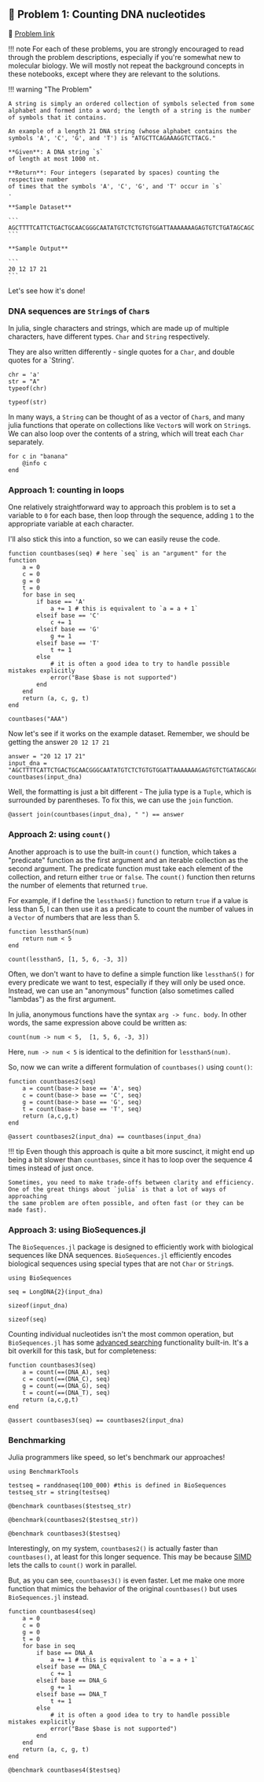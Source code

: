 
##  🧬 Problem 1: Counting DNA nucleotides

🤔 [Problem link](https://rosalind.info/problems/dna/)

!!! note
	For each of these problems, you are strongly encouraged
	to read through the problem descriptions,
	especially if you're somewhat new to molecular biology.
	We will mostly not repeat the background concepts in these notebooks,
	except where they are relevant to the solutions.

!!! warning "The Problem"

    A string is simply an ordered collection of symbols selected from some
    alphabet and formed into a word; the length of a string is the number of symbols that it contains.

    An example of a length 21 DNA string (whose alphabet contains the symbols 'A', 'C', 'G', and 'T') is "ATGCTTCAGAAAGGTCTTACG."

    **Given**: A DNA string `s`
    of length at most 1000 nt.

    **Return**: Four integers (separated by spaces) counting the respective number
    of times that the symbols 'A', 'C', 'G', and 'T' occur in `s`
    .

    **Sample Dataset**

    ```
    AGCTTTTCATTCTGACTGCAACGGGCAATATGTCTCTGTGTGGATTAAAAAAAGAGTGTCTGATAGCAGC
    ```

    **Sample Output**

    ```
    20 12 17 21
    ```

Let's see how it's done!

### DNA sequences are `String`s of `Char`s

In julia, single characters and strings,
which are made up of multiple characters, have different types.
`Char` and `String` respectively.

They are also written differently - single quotes for a `Char`,
and double quotes for a `String'.


```@example dna
chr = 'a'
str = "A"
typeof(chr)
```

```@example dna
typeof(str)
```

In many ways, a `String` can be thought of as a vector of `Char`s,
and many julia functions that operate on collections like `Vector`s
will work on `String`s.
We can also loop over the contents of a string,
which will treat each `Char` separately.


```@example dna
for c in "banana"
	@info c
end
```



### Approach 1: counting in loops

One relatively straightforward way to approach this problem
is to set a variable to `0` for each base,
then loop through the sequence, adding `1` to the appropriate
variable at each character.

I'll also stick this into a function,
so we can easily reuse the code.

```@example dna
function countbases(seq) # here `seq` is an "argument" for the function
	a = 0
	c = 0
	g = 0
	t = 0
	for base in seq
		if base == 'A'
			a += 1 # this is equivalent to `a = a + 1`
		elseif base == 'C'
			c += 1
		elseif base == 'G'
			g += 1
		elseif base == 'T'
			t += 1
		else
			# it is often a good idea to try to handle possible mistakes explicitly
			error("Base $base is not supported")
		end
	end
	return (a, c, g, t)
end

countbases("AAA")
```

Now let's see if it works on the example dataset.
Remember, we should be getting the answer `20 12 17 21`

```@example dna
answer = "20 12 17 21"
input_dna = "AGCTTTTCATTCTGACTGCAACGGGCAATATGTCTCTGTGTGGATTAAAAAAAGAGTGTCTGATAGCAGC"
countbases(input_dna)
```

Well, the formatting is just a bit different -
The julia type is a `Tuple`, which is surrounded by parentheses.
To fix this, we can use the `join` function.

```@example dna
@assert join(countbases(input_dna), " ") == answer
```


### Approach 2: using `count()`

Another approach is to use the built-in `count()` function,
which takes a "predicate" function as the first argument
and an iterable collection as the second argument.
The predicate function must take each element of the collection,
and return either `true` or `false`.
The `count()` function then returns the number of elements
that returned `true`.

For example, if I define the `lessthan5()` function
to return `true` if a value is less than 5,
I can then use it as a predicate to count the number of values
in a `Vector` of numbers that are less than 5.


```@example dna
function lessthan5(num)
	return num < 5
end

count(lessthan5, [1, 5, 6, -3, 3])
```

Often, we don't want to have to define a simple function like `lessthan5()`
for every predicate we want to test, especially if they will only be used once.
Instead, we can use an "anonymous" function (also sometimes called "lambdas")
as the first argument.

In julia, anonymous functions have the syntax `arg -> func. body`.
In other words, the same expression above could be written as:


```@example dna
count(num -> num < 5,  [1, 5, 6, -3, 3])
```

Here, `num -> num < 5` is identical to the definition for `lessthan5(num)`.

So, now we can write a different formulation of `countbases()` using `count()`:

```@example dna
function countbases2(seq)
	a = count(base-> base == 'A', seq)
	c = count(base-> base == 'C', seq)
	g = count(base-> base == 'G', seq)
	t = count(base-> base == 'T', seq)
	return (a,c,g,t)
end
```

```@example dna
@assert countbases2(input_dna) == countbases(input_dna)
```


!!! tip
	Even though this approach is quite a bit more suscinct,
	it might end up being a bit slower than `countbases`, since
	it has to loop over the sequence 4 times instead of just once.

	Sometimes, you need to make trade-offs between clarity and efficiency.
	One of the great things about `julia` is that a lot of ways of approaching
	the same problem are often possible, and often fast (or they can be made fast).


### Approach 3: using BioSequences.jl

The `BioSequences.jl` package is designed to efficiently work
with biological sequences like DNA sequences.
`BioSequences.jl` efficiently encodes biological sequences using
special types that are not `Char` or `String`s.

```@example dna
using BioSequences

seq = LongDNA{2}(input_dna)

sizeof(input_dna)
```

```@example dna
sizeof(seq)
```

Counting individual nucleotides isn't the most common operation,
but `BioSequences.jl` has some [advanced searching](https://biojulia.github.io/BioSequences.jl/stable/sequence_search/) functionality
built-in. It's a bit overkill for this task, but for completeness:


```@example dna
function countbases3(seq)
	a = count(==(DNA_A), seq)
	c = count(==(DNA_C), seq)
	g = count(==(DNA_G), seq)
	t = count(==(DNA_T), seq)
	return (a,c,g,t)
end

@assert countbases3(seq) == countbases2(input_dna)
```



### Benchmarking

Julia programmers like speed,
so let's benchmark our approaches!



```@example dna
using BenchmarkTools

testseq = randdnaseq(100_000) #this is defined in BioSequences
testseq_str = string(testseq)

@benchmark countbases($testseq_str)
```


```@example dna
@benchmark(countbases2($testseq_str))
```

```@example dna
@benchmark countbases3($testseq)
```



Interestingly, on my system, `countbases2()` is actually faster than `countbases()`,
at least for this longer sequence. This may be because [SIMD](https://en.wikipedia.org/wiki/Single_instruction,_multiple_data) lets the calls to `count()` work in parallel.

But, as you can see, `countbases3()` is even faster. Let me make one more function that mimics the behavior of the original `countbases()` but uses `BioSequences.jl` instead.

```@example dna
function countbases4(seq)
	a = 0
	c = 0
	g = 0
	t = 0
	for base in seq
		if base == DNA_A
			a += 1 # this is equivalent to `a = a + 1`
		elseif base == DNA_C
			c += 1
		elseif base == DNA_G
			g += 1
		elseif base == DNA_T
			t += 1
		else
			# it is often a good idea to try to handle possible mistakes explicitly
			error("Base $base is not supported")
		end
	end
	return (a, c, g, t)
end

@benchmark countbases4($testseq)
```



